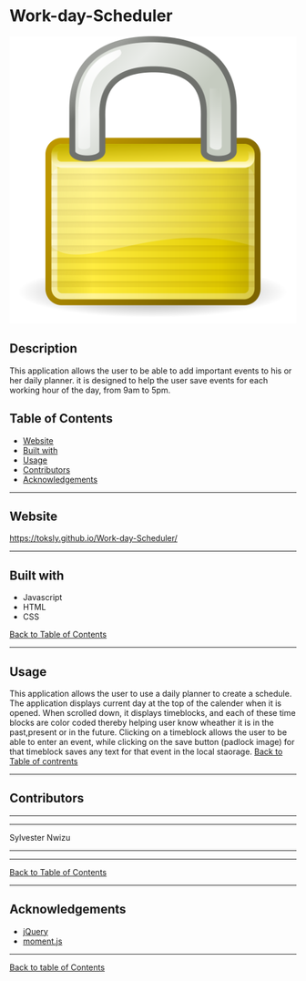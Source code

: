 # Work-day-Scheduler
![Screenshot of Work-day-scheduler](images/screenShot.png)

## Description

This application allows the user to be able  to add important events to his or her daily planner. it is designed to help the user save events for each working hour of the day, from 9am to 5pm. 

## Table of Contents

- [Website](#website)
- [Built with](#built-with)
- [Usage](#usage)
- [Contributors](#contributors)
- [Acknowledgements](#acknowledgements)

---

## Website

https://toksly.github.io/Work-day-Scheduler/

---

## Built with

- Javascript
- HTML
- CSS



[Back to Table of Contents](#table-of-contents)

---

## Usage

 This application allows the user to use a daily planner to create a schedule. The application displays current day at the top of the calender when it is opened. When scrolled down, it displays timeblocks, and each of these time blocks are color coded thereby helping user know wheather it is in the past,present or in the future. Clicking on a timeblock allows the user to be able to enter an event, while clicking on the save button (padlock image) for that timeblock saves any text for that event in the local staorage.
[Back to Table of contrents](#table-of-contents)

---

## Contributors

---
---

Sylvester Nwizu

---
---

[Back to Table of Contents](#table-of-contents)

---

## Acknowledgements

- [jQuery](https://jquery.com/)
- [moment.js](https://momentjs.com/)
---

[Back to table of Contents](#table-of-contents)


